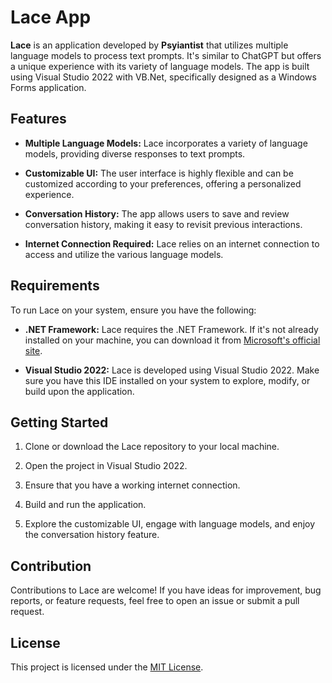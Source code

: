 # Lace App

**Lace** is an application developed by **Psyiantist** that utilizes multiple language models to process text prompts. It's similar to ChatGPT but offers a unique experience with its variety of language models. The app is built using Visual Studio 2022 with VB.Net, specifically designed as a Windows Forms application.

## Features

- **Multiple Language Models:** Lace incorporates a variety of language models, providing diverse responses to text prompts.
  
- **Customizable UI:** The user interface is highly flexible and can be customized according to your preferences, offering a personalized experience.

- **Conversation History:** The app allows users to save and review conversation history, making it easy to revisit previous interactions.

- **Internet Connection Required:** Lace relies on an internet connection to access and utilize the various language models.

## Requirements

To run Lace on your system, ensure you have the following:

- **.NET Framework:** Lace requires the .NET Framework. If it's not already installed on your machine, you can download it from [Microsoft's official site](https://dotnet.microsoft.com/download/dotnet-framework).

- **Visual Studio 2022:** Lace is developed using Visual Studio 2022. Make sure you have this IDE installed on your system to explore, modify, or build upon the application.

## Getting Started

1. Clone or download the Lace repository to your local machine.

2. Open the project in Visual Studio 2022.

3. Ensure that you have a working internet connection.

4. Build and run the application.

5. Explore the customizable UI, engage with language models, and enjoy the conversation history feature.

## Contribution

Contributions to Lace are welcome! If you have ideas for improvement, bug reports, or feature requests, feel free to open an issue or submit a pull request.

## License

This project is licensed under the [MIT License](LICENSE).